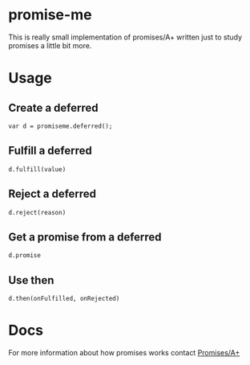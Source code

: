 promise-me
==========
This is really small implementation of promises/A+ written just to study promises a little bit more.

# Usage
## Create a deferred
`var d = promiseme.deferred();`

## Fulfill a deferred
`d.fulfill(value)`

## Reject a deferred
`d.reject(reason)`

## Get a promise from a deferred
`d.promise`

## Use then
`d.then(onFulfilled, onRejected)`

# Docs
For more information about how promises works contact [Promises/A+](http://promises-aplus.github.io/promises-spec)